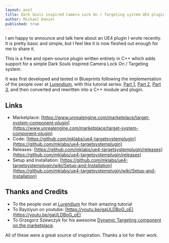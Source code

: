 ```yaml
---
layout: post
title: Dark Souls inspired Camera Lock On / Targeting system UE4 plugin
author: Mickael Daniel
published: true
---
```


I am happy to announce and talk here about an UE4 plugin I wrote recently. It is pretty basic and simple, but I feel like it is now fleshed out enough for me to share it.

This is a free and open-source plugin written entirely in C++ which adds support for a simple Dark Souls inspired Camera Lock On / Targeting system.

It was first developed and tested in Blueprints following the implementation of the people over at [Lurendium](http://www.lurendium.com), with this tutorial series: [Part 1](http://www.lurendium.com/target-system-similar-to-dark-souls/), [Part 2](http://www.lurendium.com/target-system-similar-dark-souls-blueprint-part-2/), [Part 3](http://www.lurendium.com/target-system-similar-to-dark-souls-blueprint-part-3-final/), and then converted and rewritten into a C++ module and plugin.

## Links

- Marketplace: [https://www.unrealengine.com/marketplace/target-system-component-plugin](https://www.unrealengine.com/marketplace/target-system-component-plugin)
- Code: [https://github.com/mklabs/ue4-targetsystemplugin](https://github.com/mklabs/ue4-targetsystemplugin)
- Releases: [https://github.com/mklabs/ue4-targetsystemplugin/releases](https://github.com/mklabs/ue4-targetsystemplugin/releases)
- Setup and Installation: [https://github.com/mklabs/ue4-targetsystemplugin/wiki/Setup-and-Installation](https://github.com/mklabs/ue4-targetsystemplugin/wiki/Setup-and-Installation)

## Thanks and Credits

- To the people over at [Lurendium](http://www.lurendium.com) for their amazing tutorial
- To Rayziyun on youtube: [https://youtu.be/gaULDBoG_oE](https://youtu.be/gaULDBoG_oE)
- To Grzegorz Szewczyk for his awesome [Dynamic Targeting component on the marketplace](https://www.unrealengine.com/marketplace/dynamic-targeting).

All of these were a great source of inspiration. Thanks a lot for their work.
